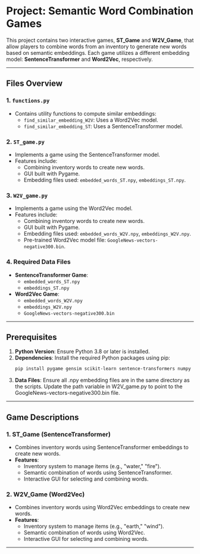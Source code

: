 # Project: Semantic Word Combination Games

This project contains two interactive games, **ST_Game** and **W2V_Game**, that allow players to combine words from an inventory to generate new words based on semantic embeddings. Each game utilizes a different embedding model: **SentenceTransformer** and **Word2Vec**, respectively.

---

## Files Overview

### 1. `functions.py`
- Contains utility functions to compute similar embeddings:
  - `find_similar_embedding_W2V`: Uses a Word2Vec model.
  - `find_similar_embedding_ST`: Uses a SentenceTransformer model.

### 2. `ST_game.py`
- Implements a game using the SentenceTransformer model.
- Features include:
  - Combining inventory words to create new words.
  - GUI built with Pygame.
  - Embedding files used: `embedded_words_ST.npy`, `embeddings_ST.npy`.

### 3. `W2V_game.py`
- Implements a game using the Word2Vec model.
- Features include:
  - Combining inventory words to create new words.
  - GUI built with Pygame.
  - Embedding files used: `embedded_words_W2V.npy`, `embeddings_W2V.npy`.
  - Pre-trained Word2Vec model file: `GoogleNews-vectors-negative300.bin`.

### 4. Required Data Files
- **SentenceTransformer Game**:
  - `embedded_words_ST.npy`
  - `embeddings_ST.npy`
- **Word2Vec Game**:
  - `embedded_words_W2V.npy`
  - `embeddings_W2V.npy`
  - `GoogleNews-vectors-negative300.bin`

---
## Prerequisites

1. **Python Version**: Ensure Python 3.8 or later is installed.
2. **Dependencies**:
   Install the required Python packages using pip:
   ```bash
   pip install pygame gensim scikit-learn sentence-transformers numpy
   ```
3. **Data Files**: Ensure all .npy embedding files are in the same directory as the scripts.
Update the path variable in W2V_game.py to point to the GoogleNews-vectors-negative300.bin file.
---

## Game Descriptions

### 1. ST_Game (SentenceTransformer)
- Combines inventory words using SentenceTransformer embeddings to create new words.
- **Features**:
  - Inventory system to manage items (e.g., "water," "fire").
  - Semantic combination of words using SentenceTransformer.
  - Interactive GUI for selecting and combining words.

### 2. W2V_Game (Word2Vec)
- Combines inventory words using Word2Vec embeddings to create new words.
- **Features**:
  - Inventory system to manage items (e.g., "earth," "wind").
  - Semantic combination of words using Word2Vec.
  - Interactive GUI for selecting and combining words.

---


